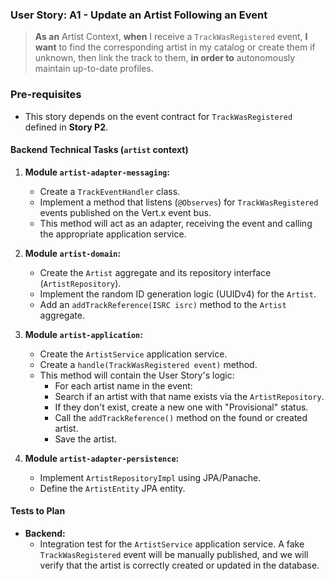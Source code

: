 ### User Story: A1 - Update an Artist Following an Event

> **As an** Artist Context, **when** I receive a `TrackWasRegistered` event, **I want** to find the corresponding artist in my catalog or create them if unknown, then link the track to them, **in order to** autonomously maintain up-to-date profiles.

### Pre-requisites
*   This story depends on the event contract for `TrackWasRegistered` defined in **Story P2**.

#### Backend Technical Tasks (`artist` context)

1.  **Module `artist-adapter-messaging`:**
    *   Create a `TrackEventHandler` class.
    *   Implement a method that listens (`@Observes`) for `TrackWasRegistered` events published on the Vert.x event bus.
    *   This method will act as an adapter, receiving the event and calling the appropriate application service.

2.  **Module `artist-domain`:**
    *   Create the `Artist` aggregate and its repository interface (`ArtistRepository`).
    *   Implement the random ID generation logic (UUIDv4) for the `Artist`.
    *   Add an `addTrackReference(ISRC isrc)` method to the `Artist` aggregate.

3.  **Module `artist-application`:**
    *   Create the `ArtistService` application service.
    *   Create a `handle(TrackWasRegistered event)` method.
    *   This method will contain the User Story's logic:
        *   For each artist name in the event:
        *   Search if an artist with that name exists via the `ArtistRepository`.
        *   If they don't exist, create a new one with "Provisional" status.
        *   Call the `addTrackReference()` method on the found or created artist.
        *   Save the artist.

4.  **Module `artist-adapter-persistence`:**
    *   Implement `ArtistRepositoryImpl` using JPA/Panache.
    *   Define the `ArtistEntity` JPA entity.

#### Tests to Plan

*   **Backend:**
    *   Integration test for the `ArtistService` application service. A fake `TrackWasRegistered` event will be manually published, and we will verify that the artist is correctly created or updated in the database. 